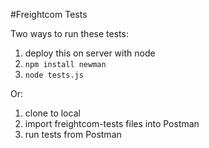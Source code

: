 #Freightcom Tests

Two ways to run these tests:

1. deploy this on server with node
2. `npm install newman`
3. `node tests.js`

Or:

1. clone to local
2. import freightcom-tests files into Postman
3. run tests from Postman



